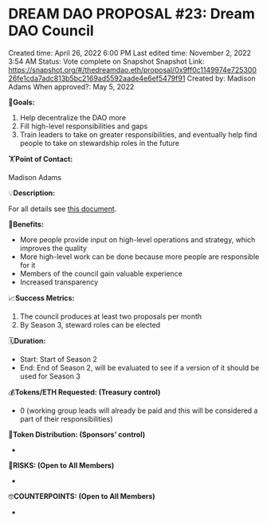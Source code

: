 # DREAM DAO PROPOSAL #23: Dream DAO Council

Created time: April 26, 2022 6:00 PM
Last edited time: November 2, 2022 3:54 AM
Status: Vote complete on Snapshot
Snapshot Link: https://snapshot.org/#/thedreamdao.eth/proposal/0x9ff0c1149974e72530026fe1cda7adc813b5bc2169ad5592aade4e6ef5479f91
Created by: Madison Adams
When approved?: May 5, 2022

🎯**Goals:**

1. Help decentralize the DAO more 
2. Fill high-level responsibilities and gaps 
3. Train leaders to take on greater responsibilities, and eventually help find people to take on stewardship roles in the future 

🏋️**Point of Contact:**

Madison Adams 

💡**Description:**

For all details see [this document](https://www.notion.so/Dream-DAO-Council-c3be9d92980640689598056a27b21b0d?pvs=21). 

💚**Benefits:**

- More people provide input on high-level operations and strategy, which improves the quality
- More high-level work can be done because more people are responsible for it
- Members of the council gain valuable experience
- Increased transparency

📈**Success Metrics:**

1. The council produces at least two proposals per month 
2. By Season 3, steward roles can be elected 

🗓️**Duration:**

- Start: Start of Season 2
- End: End of Season 2, will be evaluated to see if a version of it should be used for Season 3

💰**Tokens/ETH Requested: (Treasury control)**

- 0 (working group leads will already be paid and this will be considered a part of their responsibilities)

💸**Token Distribution: (Sponsors’ control)**

- 

🤨**RISKS: (Open to All Members)**

- 

🤓**COUNTERPOINTS: (Open to All Members)**

-
